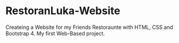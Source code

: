 # RestoranLuka-Website

Createing a Website for my Friends Restoraunte with HTML, CSS and Bootstrap 4. My first Web-Based project. 
